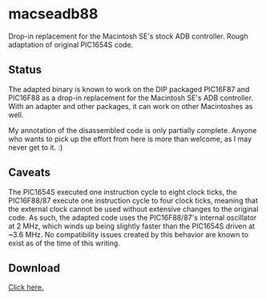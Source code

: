 # macseadb88

Drop-in replacement for the Macintosh SE's stock ADB controller.  Rough adaptation of original PIC1654S code.

## Status

The adapted binary is known to work on the DIP packaged PIC16F87 and PIC16F88 as a drop-in replacement for the Macintosh SE's ADB controller.  With an adapter and other packages, it can work on other Macintoshes as well.

My annotation of the disassembled code is only partially complete.  Anyone who wants to pick up the effort from here is more than welcome, as I may never get to it.  :)

## Caveats

The PIC1654S executed one instruction cycle to eight clock ticks, the PIC16F88/87 execute one instruction cycle to four clock ticks, meaning that the external clock cannot be used without extensive changes to the original code.  As such, the adapted code uses the PIC16F88/87's internal oscillator at 2 MHz, which winds up being slightly faster than the PIC1654S driven at ~3.6 MHz.  No compatibility issues created by this behavior are known to exist as of the time of this writing.

## Download

[Click here.](https://github.com/lampmerchant/macseadb88/releases/download/20230122/macseadb88.HEX)
